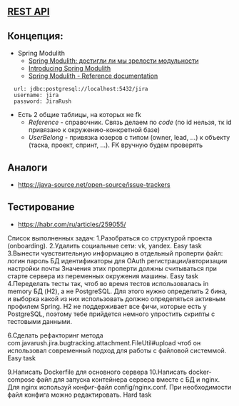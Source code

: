## [REST API](http://localhost:8080/doc)

## Концепция:

- Spring Modulith
    - [Spring Modulith: достигли ли мы зрелости модульности](https://habr.com/ru/post/701984/)
    - [Introducing Spring Modulith](https://spring.io/blog/2022/10/21/introducing-spring-modulith)
    - [Spring Modulith - Reference documentation](https://docs.spring.io/spring-modulith/docs/current-SNAPSHOT/reference/html/)

```
  url: jdbc:postgresql://localhost:5432/jira
  username: jira
  password: JiraRush
```

- Есть 2 общие таблицы, на которых не fk
    - _Reference_ - справочник. Связь делаем по _code_ (по id нельзя, тк id привязано к окружению-конкретной базе)
    - _UserBelong_ - привязка юзеров с типом (owner, lead, ...) к объекту (таска, проект, спринт, ...). FK вручную будем
      проверять

## Аналоги

- https://java-source.net/open-source/issue-trackers

## Тестирование

- https://habr.com/ru/articles/259055/

Список выполненных задач:
1.Разобраться со структурой проекта (onboarding).
2.Удалить социальные сети: vk, yandex. Easy task
3.Вынести чувствительную информацию в отдельный проперти файл:
                    логин
                    пароль БД
                    идентификаторы для OAuth регистрации/авторизации
                    настройки почты
Значения этих проперти должны считываться при старте сервера из переменных окружения машины. Easy task
4.Переделать тесты так, чтоб во время тестов использовалась in memory БД (H2),
а не PostgreSQL. Для этого нужно определить 2 бина,
и выборка какой из них использовать должно определяться активным профилем Spring.
H2 не поддерживает все фичи, которые есть у PostgreSQL,
поэтому тебе прийдется немного упростить скрипты с тестовыми данными.

6.Сделать рефакторинг метода com.javarush.jira.bugtracking.attachment.FileUtil#upload
чтоб он использовал современный подход для работы с файловой системмой. Easy task

9.Написать Dockerfile для основного сервера
10.Написать docker-compose файл для запуска контейнера сервера вместе с БД и nginx.
Для nginx используй конфиг-файл config/nginx.conf.
При необходимости файл конфига можно редактировать. Hard task